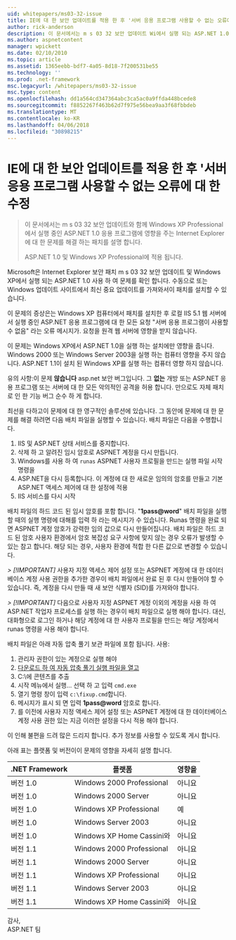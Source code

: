 ```yaml
---
uid: whitepapers/ms03-32-issue
title: IE에 대 한 보안 업데이트를 적용 한 후 '서버 응용 프로그램 사용할 수 없는 오류에 대 한 수정 | Microsoft Docs
author: rick-anderson
description: 이 문서에서는 m s 03 32 보안 업데이트 Wi에서 실행 되는 ASP.NET 1.0 응용 프로그램에 영향을 주는 Internet Explorer에 대 한 문제를 해결 하는 패치 설명...
ms.author: aspnetcontent
manager: wpickett
ms.date: 02/10/2010
ms.topic: article
ms.assetid: 1365eebb-bdf7-4a05-8d18-7f200531be55
ms.technology: ''
ms.prod: .net-framework
msc.legacyurl: /whitepapers/ms03-32-issue
msc.type: content
ms.openlocfilehash: dd1a564cd347364abc3ca5ac0a9ffda448bcede8
ms.sourcegitcommit: f8852267f463b62d7f975e56bea9aa3f68fbbdeb
ms.translationtype: MT
ms.contentlocale: ko-KR
ms.lasthandoff: 04/06/2018
ms.locfileid: "30898215"
---
```

<a name="fix-for-server-application-unavailable-error-after-applying-security-update-for-ie"></a>IE에 대 한 보안 업데이트를 적용 한 후 '서버 응용 프로그램 사용할 수 없는 오류에 대 한 수정
====================
> 이 문서에서는 m s 03 32 보안 업데이트와 함께 Windows XP Professional에서 실행 중인 ASP.NET 1.0 응용 프로그램에 영향을 주는 Internet Explorer에 대 한 문제를 해결 하는 패치를 설명 합니다.
> 
> ASP.NET 1.0 및 Windows XP Professional에 적용 됩니다.


Microsoft은 Internet Explorer 보안 패치 m s 03 32 보안 업데이트 및 Windows XP에서 실행 되는 ASP.NET 1.0 사용 하 여 문제를 확인 합니다. 수동으로 또는 Windows 업데이트 사이트에서 최신 중요 업데이트를 가져와서이 패치를 설치할 수 있습니다.

이 문제의 증상은는 Windows XP 컴퓨터에서 패치를 설치한 후 로컬 IIS 5.1 웹 서버에서 실행 중인 ASP.NET 응용 프로그램에 대 한 모든 요청 "서버 응용 프로그램이 사용할 수 없음" 라는 오류 메시지가. 요청을 원격 웹 서버에 영향을 받지 않습니다.

이 문제는 Windows XP에서 ASP.NET 1.0을 실행 하는 설치에만 영향을 줍니다. Windows 2000 또는 Windows Server 2003을 실행 하는 컴퓨터 영향을 주지 않습니다. ASP.NET 1.1이 설치 된 Windows XP를 실행 하는 컴퓨터 영향 하지 않습니다.

유의 사항:이 문제 **않습니다** asp.net 보안 버그입니다. 그 **없는** 개방 또는 ASP.NET 응용 프로그램 또는 서버에 대 한 모든 악의적인 공격을 허용 합니다. 만으로도 자체 패치로 인 한 기능 버그 순수 하 게 합니다.

최선을 다하고이 문제에 대 한 영구적인 솔루션에 있습니다. 그 동안에 문제에 대 한 문제를 해결 하려면 다음 배치 파일을 실행할 수 있습니다. 배치 파일은 다음을 수행합니다.

1. IIS 및 ASP.NET 상태 서비스를 중지합니다.
2. 삭제 하 고 알려진 임시 암호로 ASPNET 계정을 다시 만듭니다.
3. Windows를 사용 하 여 `runas` ASPNET 사용자 프로필을 만드는 실행 파일 시작 명령을
4. ASP.NET을 다시 등록합니다. 이 계정에 대 한 새로운 임의의 암호를 만들고 기본 ASP.NET 액세스 제어에 대 한 설정에 적용
5. IIS 서비스를 다시 시작

배치 파일의 하드 코드 된 임시 암호를 포함 합니다. "<strong>1pass@word</strong>" 배치 파일을 실행할 때의 실행 명령에 대해를 입력 하 라는 메시지가 수 있습니다. Runas 명령을 완료 되 면 ASPNET 계정 암호가 강력한 임의 값으로 다시 만들어집니다. 배치 파일은 하드 코드 된 암호 사용자 환경에서 암호 복잡성 요구 사항에 맞지 않는 경우 오류가 발생할 수 있는 참고 합니다. 해당 되는 경우, 사용자 환경에 적합 한 다른 값으로 변경할 수 있습니다.

*> [!IMPORTANT]* 사용자 지정 액세스 제어 설정 또는 ASPNET 계정에 대 한 데이터베이스 계정 사용 권한을 추가한 경우이 배치 파일에서 완료 된 후 다시 만들어야 할 수 있습니다. 즉, 계정을 다시 만들 때 새 보안 식별자 (SID)를 가져와야 합니다.

*> [!IMPORTANT]* 다음으로 사용자 지정 ASPNET 계정 이외의 계정을 사용 하 여 ASP.NET 작업자 프로세스를 실행 하는 경우이 배치 파일으로 실행 해야 합니다. 대신, 대화형으로 로그인 하거나 해당 계정에 대 한 사용자 프로필을 만드는 해당 계정에서 runas 명령을 사용 해야 합니다.

배치 파일은 아래 자동 압축 풀기 보관 파일에 포함 됩니다. 사용:

1. 관리자 권한이 있는 계정으로 실행 해야
2. [다운로드 하 여 자동 압축 풀기 실행 파일을 열고](ms03-32-issue/_static/fixup1.exe)
3. C:\에 콘텐츠를 추출
4. 시작 메뉴에서 실행... 선택 하 고 입력 `cmd.exe`
5. 열기 명령 창이 입력 `c:\fixup.cmd`합니다.
6. 메시지가 표시 되 면 입력 <strong>1pass@word</strong> 암호로 합니다.
7. 를 이전에 사용자 지정 액세스 제어 설정 또는 ASPNET 계정에 대 한 데이터베이스 계정 사용 권한 있는 지금 이러한 설정을 다시 적용 해야 합니다.

이 인해 불편을 드려 많은 드리지 합니다. 추가 정보를 사용할 수 있도록 게시 합니다.

아래 표는 플랫폼 및 버전이이 문제의 영향을 자세히 설명 합니다.

| .NET Framework | 플랫폼 | 영향을 |
| --- | --- | --- |
| 버전 1.0 | Windows 2000 Professional | 아니요 |
| 버전 1.0 | Windows 2000 Server | 아니요 |
| 버전 1.0 | Windows XP Professional | 예 |
| 버전 1.0 | Windows Server 2003 | 아니요 |
| 버전 1.0 | Windows XP Home Cassini와 | 아니요 |
| 버전 1.1 | Windows 2000 Professional | 아니요 |
| 버전 1.1 | Windows 2000 Server | 아니요 |
| 버전 1.1 | Windows XP Professional | 아니요 |
| 버전 1.1 | Windows Server 2003 | 아니요 |
| 버전 1.1 | Windows XP Home Cassini와 | 아니요 |

감사,   
 ASP.NET 팀
